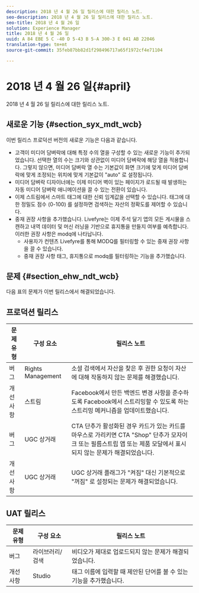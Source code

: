 ```yaml
---
description: 2018 년 4 월 26 일 릴리스에 대한 릴리스 노트.
seo-description: 2018 년 4 월 26 일 릴리스에 대한 릴리스 노트.
seo-title: 2018 년 4 월 26 일
solution: Experience Manager
title: 2018 년 4 월 26 일
uuid: A 84 EBE 5 C -40 D 5-43 B 5-A 300-3 E 041 AB 22046
translation-type: tm+mt
source-git-commit: 35feb87bb82d1f298496717a65f1972cf4e71104

---
```



# 2018 년 4 월 26 일{#april}

2018 년 4 월 26 일 릴리스에 대한 릴리스 노트.

## 새로운 기능 {#section_syx_mdt_wcb}

이번 릴리스 프로덕션 버전의 새로운 기능은 다음과 같습니다.

* 고객이 미디어 담벼락에 대해 특정 수의 열을 구성할 수 있는 새로운 기능이 추가되었습니다. 선택한 열의 수는 크기와 상관없이 미디어 담벼락에 해당 열을 적용합니다. 그렇지 않으면, 미디어 담벼락 열 수는 기본값이 화면 크기에 맞게 미디어 담벼락에 맞게 조정되는 위치에 맞게 기본값이 "auto" 로 설정됩니다.
* 미디어 담벼락 디자이너에는 이제 미디어 벽이 있는 페이지가 로드될 때 발생하는 자동 미디어 담벼락 애니메이션을 끌 수 있는 전환이 있습니다.
* 이제 스트림에서 스마트 태그에 대한 신뢰 임계값을 선택할 수 있습니다. 태그에 대한 정밀도 점수 (0-100) 를 설정하면 검색하는 자산의 정확도를 제어할 수 있습니다.
* 중재 권장 사항을 추가했습니다. Livefyre는 이제 주석 달기 앱의 모든 게시물을 스캔하고 내역 데이터 및 머신 러닝을 기반으로 휴지통을 만들지 여부를 예측합니다. 이러한 권장 사항은 modq에 나타납니다.
   * 사용자가 컨텐츠 Livefyre를 통해 MODQ를 필터링할 수 있는 중재 권장 사항을 끌 수 있습니다.
   * 중재 권장 사항 태그, 휴지통으로 modq를 필터링하는 기능을 추가했습니다.

## 문제 {#section_ehw_ndt_wcb}

다음 표의 문제가 이번 릴리스에서 해결되었습니다.

## 프로덕션 릴리스

| **문제 유형** | **구성 요소** | **릴리스 노트** |
|---|---|---|
| 버그 | Rights Management | 소셜 검색에서 자산을 찾은 후 권한 요청이 자산에 대해 작동하지 않는 문제를 해결했습니다. |
| 개선 사항 | 스트림 | Facebook에서 만든 백엔드 변경 사항을 준수하도록 Facebook에서 스트리밍할 수 있도록 하는 스트리밍 메커니즘을 업데이트했습니다. |
| 버그 | UGC 상거래 | CTA 단추가 활성화된 경우 카드가 있는 카드를 마우스로 가리키면 CTA "Shop" 단추가 모자이크 또는 필름스트립 앱 또는 제품 모달에서 표시되지 않는 문제가 해결되었습니다. |
| 개선 사항 | UGC 상거래 | UGC 상거래 플래그가 "켜짐" 대신 기본적으로 "꺼짐" 로 설정되는 문제가 해결되었습니다. |

## UAT 릴리스

| **문제 유형** | **구성 요소** | **릴리스 노트** |
|---|---|---|
| 버그 | 라이브러리/검색 | 비디오가 제대로 업로드되지 않는 문제가 해결되었습니다. |
| 개선 사항 | Studio | 태그 이름에 입력할 때 제안된 단어를 볼 수 있는 기능을 추가했습니다. |

